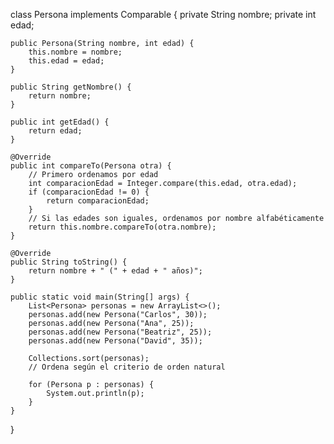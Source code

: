 class Persona implements Comparable<Persona> {
    private String nombre;
    private int edad;

    public Persona(String nombre, int edad) {
        this.nombre = nombre;
        this.edad = edad;
    }

    public String getNombre() {
        return nombre;
    }

    public int getEdad() {
        return edad;
    }

    @Override
    public int compareTo(Persona otra) {
        // Primero ordenamos por edad
        int comparacionEdad = Integer.compare(this.edad, otra.edad);
        if (comparacionEdad != 0) {
            return comparacionEdad;
        }
        // Si las edades son iguales, ordenamos por nombre alfabéticamente
        return this.nombre.compareTo(otra.nombre);
    }

    @Override
    public String toString() {
        return nombre + " (" + edad + " años)";
    }

    public static void main(String[] args) {
        List<Persona> personas = new ArrayList<>();
        personas.add(new Persona("Carlos", 30));
        personas.add(new Persona("Ana", 25));
        personas.add(new Persona("Beatriz", 25));
        personas.add(new Persona("David", 35));

        Collections.sort(personas); 
        // Ordena según el criterio de orden natural

        for (Persona p : personas) {
            System.out.println(p);
        }
    }
}
